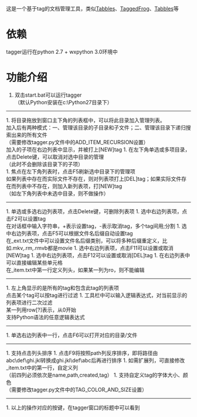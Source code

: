 这是一个基于tag的文档管理工具，类似[Tabbles](http://www.appinn.com/tagspaces/)、[TaggedFrog](http://www.appinn.com/taggedfrog/)、[Tabbles](http://tabbles.net/)等

# 依赖
tagger运行在python 2.7 + wxpython 3.0环境中

# 功能介绍
1. 双击start.bat可以运行tagger<br>
（默认Python安装在c:\Python27目录下）
<hr>
1. 将目录拖放到窗口主下角的列表框中，可以将此目录加入管理列表。<br>
加入后有两种模式：一、管理该目录的子目录和子文件；二、管理该目录下递归搜索出来的所有文件<br>
（需要修改tagger.py文件中的ADD_ITEM_RECURSION设置）<br>
加入的子项在右边列表中显示，并被打上[NEW]tag
1. 在左下角单选或多项目录，点击Delete键，可以取消对选中目录的管理<br>
（此时不会删除该目录下的子项）<br>
1. 焦点在左下角列表时，点击F5刷新选中目录下的管理项<br>
如果列表中存在而实际文件不存在，则对列表项打上[DEL]tag；如果实际文件存在而列表中不存在，则加入新列表项，打[NEW]tag<br>
（如左下角列表中未选中目录，则不做操作）
<hr>
1. 单选或多选右边列表项，点击Delete键，可删除列表项
1. 选中右边列表项，点击F2可以设置tag<br>
在对话框中输入字符串，+表示设置tag，-表示取消tag，多个tag间用;分割
1. 选中右边列表项，点击F5可以根据文件名后缀自动设置tag<br>
在_ext.txt文件中可以设置文件名后缀类别，可以将多种后缀重定义，比如.mkv,.rm,.rmvb都是movie
1. 选中右边列表项，点击F11可以设置或取消[NEW]tag
1. 选中右边列表项，点击F12可以设置或取消[DEL]tag
1. 在右边列表中可以直接编辑某些单元格<br>
在_item.txt中第一行定义列头，如果某一列为ro，则不能编辑
<hr>
1. 左上角显示的是所有的tag和包含此tag的列表项<br>
点击某个tag可以按tag进行过滤
1. 工具栏中可以输入逻辑表达式，对当前显示的列表项进行二次过滤<br>
某一列用row[?]表示，从0开始<br>
支持Python语法的任意逻辑表达式
<hr>
1. 单选右边列表中一行，点击F6可以打开对应的目录/文件
<hr>
1. 支持点击列头排序
1. 点击F9将按照path列反序排序，即将路径由abc\def\ghi.jkl转换成ghi.jkl\def\abc后再进行排序
1. 如需扩展列，可直接修改_item.txt中的第一行，自定义列<br>
（前四列必须依次是name,path,created,tag）
1. 支持自定义tag的字体大小、颜色<br>
（需要修改tagger.py文件中的TAG_COLOR_AND_SIZE设置）
<hr>
1. 以上的操作对应的按键，在tagger窗口的标题中可以看到
